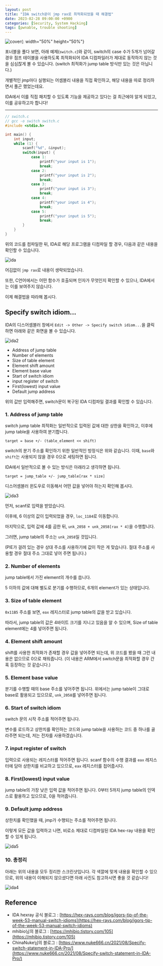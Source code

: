 ```yaml
---
layout: post
title: "IDA switch문이 jmp rax로 최적화되었을 때 해결법"
date: 2023-02-28 09:00:00 +0900
categories: [Security, System Hacking]
tags: [pwnable, trouble shooting]
---
```


![cover](2023-02-28-ida/dominik-vanyi-5Fxuo7x-eyg-unsplash.jpg){: width="50%" height="50%"}

포너블을 풀다 보면, 아래 예제(`switch.c`)와 같이, switch의 case 수가 5개가 넘어갈 경우 점프 테이블을 사용하도록 최적화되어 IDA 디컴파일러가 제대로 동작하지 않는 것을 심심찮게 볼 수 있습니다. (switch 최적화가 jump table 방식만 있는 것은 아닙니다.)

개별적인 jmp마다 실행되는 어셈블리 내용을 직접 확인하고, 해당 내용을 따로 정리하면서 풀곤 했었는데요.

IDA에서 이를 직접 패치할 수 있도록 기능을 제공하고 있다는 걸 최근에야 알게 되었고, 이를 공유하고자 합니다!

---

```c
// switch.c
// gcc -o switch switch.c
#include <stdio.h>

int main() {
    int input;
    while (1) {
        scanf("%d", &input);
        switch(input) {
            case 1:
                printf("your input is 1");
                break;
            case 2:
                printf("your input is 2");
                break;
            case 3:
                printf("your input is 3");
                break;
            case 4:
                printf("your input is 4");
                break;
            case 5:
                printf("your input is 5");
                break;
        }
    }
}
```

위의 코드를 컴파일한 뒤, IDA로 해당 프로그램을 디컴파일 할 경우, 다음과 같은 내용을 확인할 수 있습니다.

![ida](2023-02-28-ida/ida.png)

어김없이 `jmp rax`로 내용이 생략되었습니다.

또한, C언어에서는 어떤 함수가 호출되며 인자가 무엇인지 확인할 수 있으나, IDA에서는 이를 보여주지 않습니다.

이제 해결법을 따라해 봅시다.

## Specify switch idiom...

IDA의 디스어셈블러 창에서 `Edit -> Other -> Specify switch idiom...`을 클릭하면 아래와 같은 화면을 볼 수 있습니다.

![ida2](2023-02-28-ida/ida2.png)

- Address of jump table
- Number of elements
- Size of table element
- Element shift amount
- Element base value
- Start of switch idiom
- input register of switch
- First(lowest) input value
- Default jump address

위의 값만 입력해주면, switch문이 복구된 IDA 디컴파일 결과를 확인할 수 있습니다.

### 1. Address of jump table

switch jump table 최적화는 일반적으로 입력된 값에 대한 상한을 확인하고, 이후에 jump table을 사용하여 분기합니다.

```
target = base +/- (table_element << shift)
```

switch의 분기 주소를 확인하기 위한 일반적인 방정식은 위와 같습니다. 이때, `base`와 `shift`는 사용되지 않을 경우 0으로 세팅하면 됩니다.

IDA에서 일반적으로 볼 수 있는 방식은 아래라고 생각하면 됩니다.

```
target = jump_table +/- jump_table[rax * size]
```

디스어셈블러 윈도우로 이동해서 어떤 값을 넣어야 하는지 확인해 봅시다.

![ida3](2023-02-28-ida/ida3.png)

먼저, scanf로 입력을 받았습니다.

이후에, 6 이상의 값이 입력되었을 경우, `loc_1184`로 이동합니다.

마지막으로, 입력 값에 4를 곱한 뒤, `unk_2058 + unk_2058[rax * 4]`을 수행합니다.

그러면, jump table의 주소는 `unk_2058`일 것입니다.

(PIE가 걸려 있는 경우 상대 주소를 사용하기에 값이 작은 게 맞습니다. 절대 주소를 사용할 경우 절대 주소 그대로 넣어 주면 됩니다.)

### 2. Number of elements

jump table에서 가진 element의 개수를 씁니다.

5 이하의 값에 대해 별도로 분기를 수행하므로, 6개의 element가 있는 상태입니다.

### 3. Size of table element

`0x11B5` 주소를 보면, `eax` 레지스터로 jump table의 값을 받고 있습니다.

따라서, jump table의 값은 4바이트 크기를 지니고 있음을 알 수 있으며, Size of table element에는 4를 넣어주면 됩니다.

### 4. Element shift amount

shift를 사용한 최적화가 존재할 경우 값을 넣어주면 되는데, 위 코드를 봤을 때 그런 내용은 없으므로 0으로 채워줍니다. (이 내용은 ARM에서 switch문을 최적화할 경우 간혹 등장하는 것 같습니다.)

### 5. Element base value

분기를 수행할 때의 base 주소를 넣어주면 됩니다. 위에서는 jump table이 그대로 base로 활용되고 있으므로, `unk_2058`를 넣어주면 됩니다.

### 6. Start of switch idiom

switch 문의 시작 주소를 적어주면 됩니다.

변수를 로드하고 상한치를 확인하는 코드와 jump table을 사용하는 코드 중 하나를 골라주면 되는데, 저는 전자를 사용하겠습니다.

### 7. input register of switch

입력으로 사용되는 레지스터를 적어주면 됩니다. scanf 함수의 수행 결과를 `eax` 레지스터에 담아 상한치를 비교하고 있으므로, `eax` 레지스터를 접어줍시다.

### 8. First(lowest) input value

jump table의 가장 낮은 입력 값을 적어주면 됩니다. 0부터 5까지 jump table의 인덱스로 활용하고 있으므로, 0을 적어줍니다.

### 9. Default jump address

상한치를 확인했을 때, jmp가 수행되는 주소를 적어주면 됩니다.

이렇게 모든 값을 입력하고 나면, 비로소 제대로 디컴파일된 IDA hex-ray 내용을 확인할 수 있게 됩니다.

![ida5](2023-02-28-ida/ida5.png)


### 10. 총정리

아래는 위의 내용을 모두 정리한 스크린샷입니다. 각 색깔에 맞게 내용을 확인할 수 있으므로, 위의 내용이 이해되지 않으셨다면 아래 사진도 참고하시면 좋을 것 같습니다!

![ida4](2023-02-28-ida/ida4.png)

## Reference

- IDA hexray 공식 블로그 : [https://hex-rays.com/blog/igors-tip-of-the-week-53-manual-switch-idioms](https://hex-rays.com/blog/igors-tip-of-the-week-53-manual-switch-idioms)
- mhibio님의 블로그 : [https://mhibio.tistory.com/105](https://mhibio.tistory.com/105)
- ChinaNuke님의 블로그 : [https://www.nuke666.cn/2021/08/Specify-switch-statement-in-IDA-Pro/](https://www.nuke666.cn/2021/08/Specify-switch-statement-in-IDA-Pro/)